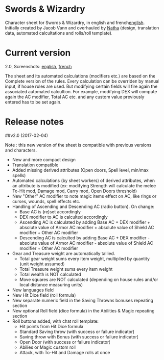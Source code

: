 # Swords & Wizardry

Character sheet for Swords & Wizardry, in english and french[english](http://barbariansoflemuria.webs.com/).
Initially created by Jacob Vann and overhauled by [Natha](https://github.com/NathaTerrien/roll20-wip/blob/master/README.md) (design, translation data, automated calcultations and rolls/roll template).

# Current version
2.0, Screenshots: [english](SWSheet.png), [french](SWSheet_fr.png)

The sheet and its automated calculations (modifiers etc.) are based on the Complete version of the rules.
Every calculation can be overriden by manual input, if house rules are used. But modifying certain fields will fire again the associated automated calcultion. For example, modifying DEX will compute again the AC modifier, Total AC etc. and any custom value previously entered has to be set again.

# Release notes

##v2.0 (2017-02-04)

Note : this new version of the sheet is compatible with previous versions and characters.

* New and more compact design
* Translation compatible
* Added missing derived attributes (Open doors, Spell level, min/max spells)
* Automated calculations (by sheet workers) of derived attributes, when an attribute is modified (ex: modifying Strength will calculate the melee To-Hit mod, Damage mod, Carry mod, Open Doors threshold)
* New "Other" AC modifier to note magic items effect on AC, like rings or curses, wounds, spell effects etc.
* Handling of Ascending and Descending AC (radio button). On change: 
  * Base AC is (re)set accordingly
  * DEX modifier to AC is calculted accordingly
  * Ascending AC is calculated by adding Base AC + DEX modifier + absolute value of Armor AC modifier + absolute value of Shield AC modifier + Other AC modifier
  * Descending AC is calculted by adding Base AC + DEX modifier - absolute value of Armor AC modifier - absolute value of Shield AC modifier + Other AC modifier
* Gear and Treasure weight are automatically tallied. 
  * Total gear weight sums every item weight, multiplied by quantity (unit weight assumed)
  * Total Treasure weight sums every item weight
  * Total wealth is NOT calculated
  * Move squares are NOT calculated (depending on house rules and/or local distance measuring units)
* New languages field
* New Hit Dice field (roll formula)
* New separate numeric field in the Saving Throwns bonuses repeating section
* New optional Roll field (dice formula) in the Abilities & Magic repeating section
* Roll buttons added, with chat roll template:
  * Hit points from Hit Dice formula
  * Standard Saving throw (with success or failure indicator)
  * Saving throw with Bonus (with success or failure indicator)
  * Open Door (with success or failure indicator)
  * Abilies or Magic custom roll
  * Attack, with To-Hit and Damage rolls at once
